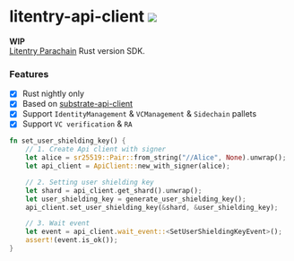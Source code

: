 # litentry-api-client ![](https://img.shields.io/tokei/lines/github/zTgx/litentry-api-client?style=flat-square)
**WIP**  
[Litentry Parachain](https://github.com/litentry/litentry-parachain) Rust version SDK.

### Features
- [x] Rust nightly only
- [x] Based on [substrate-api-client](https://github.com/scs/substrate-api-client)
- [x] Support `IdentityManagement` & `VCManagement` & `Sidechain` pallets
- [x] Support `VC verification` & `RA`

```rust
fn set_user_shielding_key() {
    // 1. Create Api client with signer
    let alice = sr25519::Pair::from_string("//Alice", None).unwrap();
    let api_client = ApiClient::new_with_signer(alice);

    // 2. Setting user shielding key
    let shard = api_client.get_shard().unwrap();
    let user_shielding_key = generate_user_shielding_key();
    api_client.set_user_shielding_key(&shard, &user_shielding_key);

    // 3. Wait event
    let event = api_client.wait_event::<SetUserShieldingKeyEvent>();
    assert!(event.is_ok());
}
```
